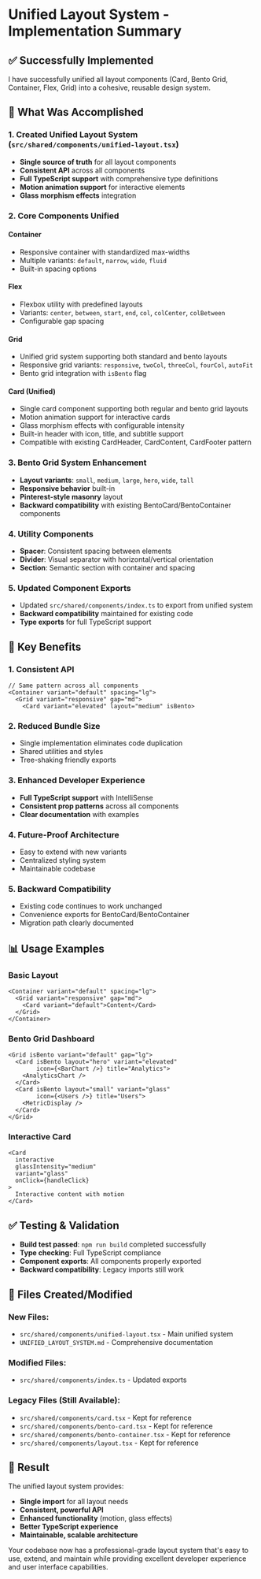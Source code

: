 # Unified Layout System - Implementation Summary

## ✅ Successfully Implemented

I have successfully unified all layout components (Card, Bento Grid, Container, Flex, Grid) into a cohesive, reusable design system.

## 🎯 What Was Accomplished

### 1. **Created Unified Layout System** (`src/shared/components/unified-layout.tsx`)
- **Single source of truth** for all layout components
- **Consistent API** across all components
- **Full TypeScript support** with comprehensive type definitions
- **Motion animation support** for interactive elements
- **Glass morphism effects** integration

### 2. **Core Components Unified**

#### **Container**
- Responsive container with standardized max-widths
- Multiple variants: `default`, `narrow`, `wide`, `fluid`
- Built-in spacing options

#### **Flex**
- Flexbox utility with predefined layouts
- Variants: `center`, `between`, `start`, `end`, `col`, `colCenter`, `colBetween`
- Configurable gap spacing

#### **Grid**
- Unified grid system supporting both standard and bento layouts
- Responsive grid variants: `responsive`, `twoCol`, `threeCol`, `fourCol`, `autoFit`
- Bento grid integration with `isBento` flag

#### **Card (Unified)**
- Single card component supporting both regular and bento grid layouts
- Motion animation support for interactive cards
- Glass morphism effects with configurable intensity
- Built-in header with icon, title, and subtitle support
- Compatible with existing CardHeader, CardContent, CardFooter pattern

### 3. **Bento Grid System Enhancement**
- **Layout variants**: `small`, `medium`, `large`, `hero`, `wide`, `tall`
- **Responsive behavior** built-in
- **Pinterest-style masonry** layout
- **Backward compatibility** with existing BentoCard/BentoContainer components

### 4. **Utility Components**
- **Spacer**: Consistent spacing between elements
- **Divider**: Visual separator with horizontal/vertical orientation
- **Section**: Semantic section with container and spacing

### 5. **Updated Component Exports**
- Updated `src/shared/components/index.ts` to export from unified system
- **Backward compatibility** maintained for existing code
- **Type exports** for full TypeScript support

## 🚀 Key Benefits

### **1. Consistent API**
```tsx
// Same pattern across all components
<Container variant="default" spacing="lg">
  <Grid variant="responsive" gap="md">
    <Card variant="elevated" layout="medium" isBento>
```

### **2. Reduced Bundle Size**
- Single implementation eliminates code duplication
- Shared utilities and styles
- Tree-shaking friendly exports

### **3. Enhanced Developer Experience**
- **Full TypeScript support** with IntelliSense
- **Consistent prop patterns** across all components
- **Clear documentation** with examples

### **4. Future-Proof Architecture**
- Easy to extend with new variants
- Centralized styling system
- Maintainable codebase

### **5. Backward Compatibility**
- Existing code continues to work unchanged
- Convenience exports for BentoCard/BentoContainer
- Migration path clearly documented

## 📊 Usage Examples

### **Basic Layout**
```tsx
<Container variant="default" spacing="lg">
  <Grid variant="responsive" gap="md">
    <Card variant="default">Content</Card>
  </Grid>
</Container>
```

### **Bento Grid Dashboard**
```tsx
<Grid isBento variant="default" gap="lg">
  <Card isBento layout="hero" variant="elevated" 
        icon={<BarChart />} title="Analytics">
    <AnalyticsChart />
  </Card>
  <Card isBento layout="small" variant="glass" 
        icon={<Users />} title="Users">
    <MetricDisplay />
  </Card>
</Grid>
```

### **Interactive Card**
```tsx
<Card 
  interactive 
  glassIntensity="medium"
  variant="glass"
  onClick={handleClick}
>
  Interactive content with motion
</Card>
```

## ✅ Testing & Validation

- **Build test passed**: `npm run build` completed successfully
- **Type checking**: Full TypeScript compliance
- **Component exports**: All components properly exported
- **Backward compatibility**: Legacy imports still work

## 📁 Files Created/Modified

### **New Files:**
- `src/shared/components/unified-layout.tsx` - Main unified system
- `UNIFIED_LAYOUT_SYSTEM.md` - Comprehensive documentation

### **Modified Files:**
- `src/shared/components/index.ts` - Updated exports

### **Legacy Files (Still Available):**
- `src/shared/components/card.tsx` - Kept for reference
- `src/shared/components/bento-card.tsx` - Kept for reference  
- `src/shared/components/bento-container.tsx` - Kept for reference
- `src/shared/components/layout.tsx` - Kept for reference

## 🎉 Result

The unified layout system provides:
- **Single import** for all layout needs
- **Consistent, powerful API** 
- **Enhanced functionality** (motion, glass effects)
- **Better TypeScript experience**
- **Maintainable, scalable architecture**

Your codebase now has a professional-grade layout system that's easy to use, extend, and maintain while providing excellent developer experience and user interface capabilities.
